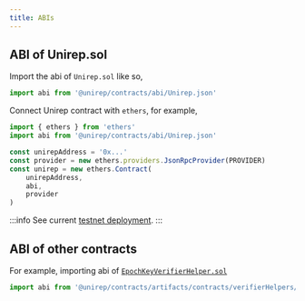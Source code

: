 ```yaml
---
title: ABIs
---
```


## ABI of Unirep.sol

Import the abi of `Unirep.sol` like so,

```ts
import abi from '@unirep/contracts/abi/Unirep.json'
```

Connect Unirep contract with `ethers`, for example,

```ts
import { ethers } from 'ethers'
import abi from '@unirep/contracts/abi/Unirep.json'

const unirepAddress = '0x...'
const provider = new ethers.providers.JsonRpcProvider(PROVIDER)
const unirep = new ethers.Contract(
    unirepAddress,
    abi,
    provider
)
```

:::info
See current [testnet deployment](../testnet-deployment.mdx).
:::

## ABI of other contracts

For example, importing abi of [`EpochKeyVerifierHelper.sol`](./verifiers/epoch-key-verifier-helper.md)

```ts
import abi from '@unirep/contracts/artifacts/contracts/verifierHelpers/EpochKeyVerifierHelper.sol/EpochKeyVerifierHelper.json'
```